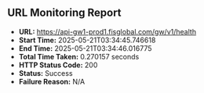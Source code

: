 ## URL Monitoring Report

- **URL:** https://api-gw1-prod1.fisglobal.com/gw/v1/health
- **Start Time:** 2025-05-21T03:34:45.746618
- **End Time:** 2025-05-21T03:34:46.016775
- **Total Time Taken:** 0.270157 seconds
- **HTTP Status Code:** 200
- **Status:** Success
- **Failure Reason:** N/A
